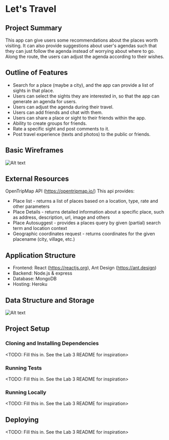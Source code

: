 # Let's Travel

## Project Summary
This app can give users some recommendations about the places worth visiting. It can also provide suggestions about user's agendas such that they can just follow the agenda instead of worrying about where to go. Along the route, the users can adjust the agenda according to their wishes.

## Outline of Features
- Search for a place (maybe a city), and the app can provide a list of sights in that place.
- Users can select the sights they are interested in, so that the app can generate an agenda for users.
- Users can adjust the agenda during their travel.
- Users can add friends and chat with them.
- Users can share a place or sight to their friends within the app.
- Ability to create groups for friends.
- Rate a specific sight and post comments to it.
- Post travel experience (texts and photos) to the public or friends.

## Basic Wireframes
![Alt text](https://github.com/csse-490-advanced-web-development/final-project-team-6-wenze/blob/main/doc/LetsTravel_wireframe.png)

## External Resources
OpenTripMap API (https://opentripmap.io/)
This api provides:
- Place list - returns a list of places based on a location, type, rate and other parameters
- Place Details - returns detailed information about a specific place, such as address, description, url, image and others
- Place Autosuggest - provides a places query by given (partial) search term and location context
- Geographic coordinates request - returns coordinates for the given placename (city, village, etc.)

## Application Structure
- Frontend: React (https://reactjs.org), Ant Design (https://ant.design)
- Backend: Node.js & express
- Database: MongoDB
- Hosting: Heroku

## Data Structure and Storage
![Alt text](https://github.com/csse-490-advanced-web-development/final-project-team-6-wenze/blob/main/doc/LetsTravel_DataStructure.png)

## Project Setup

### Cloning and Installing Dependencies

<TODO: Fill this in.  See the Lab 3 README for inspiration>

### Running Tests

<TODO: Fill this in.  See the Lab 3 README for inspiration>

### Running Locally

<TODO: Fill this in.  See the Lab 3 README for inspiration>

## Deploying

<TODO: Fill this in.  See the Lab 3 README for inspiration>
